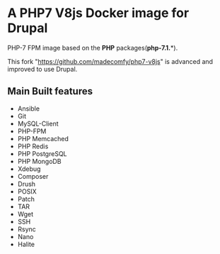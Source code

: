 # A PHP7 V8js Docker image for Drupal
PHP-7 FPM image based on the **PHP** packages(**php-7.1.***).

This fork "https://github.com/madecomfy/php7-v8js" is advanced and improved to use Drupal.

## Main Built features
* Ansible
* Git
* MySQL-Client
* PHP-FPM
* PHP Memcached
* PHP Redis
* PHP PostgreSQL
* PHP MongoDB
* Xdebug
* Composer
* Drush
* POSIX
* Patch
* TAR
* Wget
* SSH
* Rsync
* Nano
* Halite